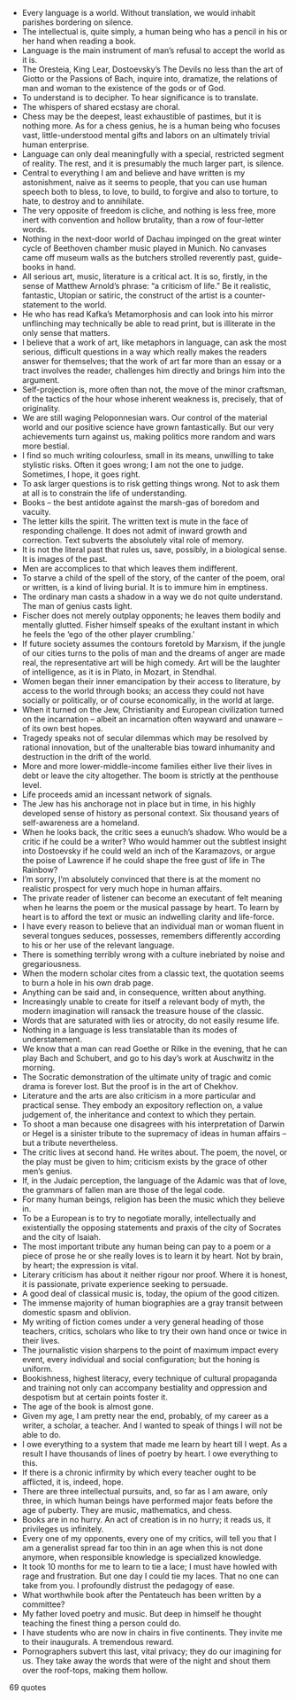  - Every language is a world. Without translation, we would inhabit parishes bordering on silence.
 - The intellectual is, quite simply, a human being who has a pencil in his or her hand when reading a book.
 - Language is the main instrument of man’s refusal to accept the world as it is.
 - The Oresteia, King Lear, Dostoevsky’s The Devils no less than the art of Giotto or the Passions of Bach, inquire into, dramatize, the relations of man and woman to the existence of the gods or of God.
 - To understand is to decipher. To hear significance is to translate.
 - The whispers of shared ecstasy are choral.
 - Chess may be the deepest, least exhaustible of pastimes, but it is nothing more. As for a chess genius, he is a human being who focuses vast, little-understood mental gifts and labors on an ultimately trivial human enterprise.
 - Language can only deal meaningfully with a special, restricted segment of reality. The rest, and it is presumably the much larger part, is silence.
 - Central to everything I am and believe and have written is my astonishment, naive as it seems to people, that you can use human speech both to bless, to love, to build, to forgive and also to torture, to hate, to destroy and to annihilate.
 - The very opposite of freedom is cliche, and nothing is less free, more inert with convention and hollow brutality, than a row of four-letter words.
 - Nothing in the next-door world of Dachau impinged on the great winter cycle of Beethoven chamber music played in Munich. No canvases came off museum walls as the butchers strolled reverently past, guide-books in hand.
 - All serious art, music, literature is a critical act. It is so, firstly, in the sense of Matthew Arnold’s phrase: “a criticism of life.” Be it realistic, fantastic, Utopian or satiric, the construct of the artist is a counter-statement to the world.
 - He who has read Kafka’s Metamorphosis and can look into his mirror unflinching may technically be able to read print, but is illiterate in the only sense that matters.
 - I believe that a work of art, like metaphors in language, can ask the most serious, difficult questions in a way which really makes the readers answer for themselves; that the work of art far more than an essay or a tract involves the reader, challenges him directly and brings him into the argument.
 - Self-projection is, more often than not, the move of the minor craftsman, of the tactics of the hour whose inherent weakness is, precisely, that of originality.
 - We are still waging Peloponnesian wars. Our control of the material world and our positive science have grown fantastically. But our very achievements turn against us, making politics more random and wars more bestial.
 - I find so much writing colourless, small in its means, unwilling to take stylistic risks. Often it goes wrong; I am not the one to judge. Sometimes, I hope, it goes right.
 - To ask larger questions is to risk getting things wrong. Not to ask them at all is to constrain the life of understanding.
 - Books – the best antidote against the marsh-gas of boredom and vacuity.
 - The letter kills the spirit. The written text is mute in the face of responding challenge. It does not admit of inward growth and correction. Text subverts the absolutely vital role of memory.
 - It is not the literal past that rules us, save, possibly, in a biological sense. It is images of the past.
 - Men are accomplices to that which leaves them indifferent.
 - To starve a child of the spell of the story, of the canter of the poem, oral or written, is a kind of living burial. It is to immure him in emptiness.
 - The ordinary man casts a shadow in a way we do not quite understand. The man of genius casts light.
 - Fischer does not merely outplay opponents; he leaves them bodily and mentally glutted. Fisher himself speaks of the exultant instant in which he feels the ‘ego of the other player crumbling.’
 - If future society assumes the contours foretold by Marxism, if the jungle of our cities turns to the polis of man and the dreams of anger are made real, the representative art will be high comedy. Art will be the laughter of intelligence, as it is in Plato, in Mozart, in Stendhal.
 - Women began their inner emancipation by their access to literature, by access to the world through books; an access they could not have socially or politically, or of course economically, in the world at large.
 - When it turned on the Jew, Christianity and European civilization turned on the incarnation – albeit an incarnation often wayward and unaware – of its own best hopes.
 - Tragedy speaks not of secular dilemmas which may be resolved by rational innovation, but of the unalterable bias toward inhumanity and destruction in the drift of the world.
 - More and more lower-middle-income families either live their lives in debt or leave the city altogether. The boom is strictly at the penthouse level.
 - Life proceeds amid an incessant network of signals.
 - The Jew has his anchorage not in place but in time, in his highly developed sense of history as personal context. Six thousand years of self-awareness are a homeland.
 - When he looks back, the critic sees a eunuch’s shadow. Who would be a critic if he could be a writer? Who would hammer out the subtlest insight into Dostoevsky if he could weld an inch of the Karamazovs, or argue the poise of Lawrence if he could shape the free gust of life in The Rainbow?
 - I’m sorry, I’m absolutely convinced that there is at the moment no realistic prospect for very much hope in human affairs.
 - The private reader of listener can become an executant of felt meaning when he learns the poem or the musical passage by heart. To learn by heart is to afford the text or music an indwelling clarity and life-force.
 - I have every reason to believe that an individual man or woman fluent in several tongues seduces, possesses, remembers differently according to his or her use of the relevant language.
 - There is something terribly wrong with a culture inebriated by noise and gregariousness.
 - When the modern scholar cites from a classic text, the quotation seems to burn a hole in his own drab page.
 - Anything can be said and, in consequence, written about anything.
 - Increasingly unable to create for itself a relevant body of myth, the modern imagination will ransack the treasure house of the classic.
 - Words that are saturated with lies or atrocity, do not easily resume life.
 - Nothing in a language is less translatable than its modes of understatement.
 - We know that a man can read Goethe or Rilke in the evening, that he can play Bach and Schubert, and go to his day’s work at Auschwitz in the morning.
 - The Socratic demonstration of the ultimate unity of tragic and comic drama is forever lost. But the proof is in the art of Chekhov.
 - Literature and the arts are also criticism in a more particular and practical sense. They embody an expository reflection on, a value judgement of, the inheritance and context to which they pertain.
 - To shoot a man because one disagrees with his interpretation of Darwin or Hegel is a sinister tribute to the supremacy of ideas in human affairs – but a tribute nevertheless.
 - The critic lives at second hand. He writes about. The poem, the novel, or the play must be given to him; criticism exists by the grace of other men’s genius.
 - If, in the Judaic perception, the language of the Adamic was that of love, the grammars of fallen man are those of the legal code.
 - For many human beings, religion has been the music which they believe in.
 - To be a European is to try to negotiate morally, intellectually and existentially the opposing statements and praxis of the city of Socrates and the city of Isaiah.
 - The most important tribute any human being can pay to a poem or a piece of prose he or she really loves is to learn it by heart. Not by brain, by heart; the expression is vital.
 - Literary criticism has about it neither rigour nor proof. Where it is honest, it is passionate, private experience seeking to persuade.
 - A good deal of classical music is, today, the opium of the good citizen.
 - The immense majority of human biographies are a gray transit between domestic spasm and oblivion.
 - My writing of fiction comes under a very general heading of those teachers, critics, scholars who like to try their own hand once or twice in their lives.
 - The journalistic vision sharpens to the point of maximum impact every event, every individual and social configuration; but the honing is uniform.
 - Bookishness, highest literacy, every technique of cultural propaganda and training not only can accompany bestiality and oppression and despotism but at certain points foster it.
 - The age of the book is almost gone.
 - Given my age, I am pretty near the end, probably, of my career as a writer, a scholar, a teacher. And I wanted to speak of things I will not be able to do.
 - I owe everything to a system that made me learn by heart till I wept. As a result I have thousands of lines of poetry by heart. I owe everything to this.
 - If there is a chronic infirmity by which every teacher ought to be afflicted, it is, indeed, hope.
 - There are three intellectual pursuits, and, so far as I am aware, only three, in which human beings have performed major feats before the age of puberty. They are music, mathematics, and chess.
 - Books are in no hurry. An act of creation is in no hurry; it reads us, it privileges us infinitely.
 - Every one of my opponents, every one of my critics, will tell you that I am a generalist spread far too thin in an age when this is not done anymore, when responsible knowledge is specialized knowledge.
 - It took 10 months for me to learn to tie a lace; I must have howled with rage and frustration. But one day I could tie my laces. That no one can take from you. I profoundly distrust the pedagogy of ease.
 - What worthwhile book after the Pentateuch has been written by a committee?
 - My father loved poetry and music. But deep in himself he thought teaching the finest thing a person could do.
 - I have students who are now in chairs in five continents. They invite me to their inaugurals. A tremendous reward.
 - Pornographers subvert this last, vital privacy; they do our imagining for us. They take away the words that were of the night and shout them over the roof-tops, making them hollow.

69 quotes
